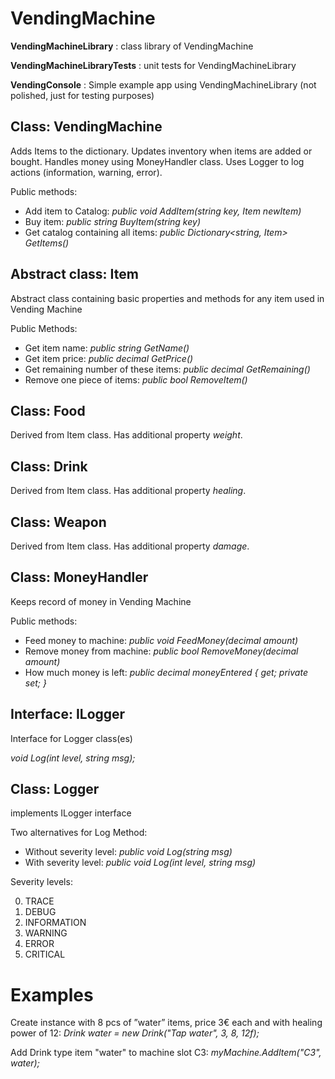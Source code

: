 # VendingMachine

**VendingMachineLibrary** : class library of VendingMachine

**VendingMachineLibraryTests** : unit tests for VendingMachineLibrary

**VendingConsole** : Simple example app using VendingMachineLibrary (not polished, just for testing purposes)


## Class: VendingMachine
Adds Items to the dictionary. Updates inventory when items are added or bought. Handles money using MoneyHandler class. Uses Logger to log actions (information, warning, error).

Public methods:
- Add item to Catalog:  *public void AddItem(string key, Item newItem)*
- Buy item:  *public string BuyItem(string key)*
- Get catalog containing all items:  *public Dictionary<string, Item> GetItems()*

## Abstract class: Item
Abstract class containing basic properties and methods for any item used in Vending Machine

Public Methods:
- Get item name:  *public string GetName()*
- Get item price:  *public decimal GetPrice()*
- Get remaining number of these items:  *public decimal GetRemaining()*
- Remove one piece of items:  *public bool RemoveItem()*

## Class: Food
Derived from Item class. Has additional property *weight*.

## Class: Drink
Derived from Item class. Has additional property *healing*.

## Class: Weapon
Derived from Item class. Has additional property *damage*.

## Class: MoneyHandler
Keeps record of money in Vending Machine

Public methods:
- Feed money to machine:  *public void FeedMoney(decimal amount)*
- Remove money from machine:  *public bool RemoveMoney(decimal amount)*
- How much money is left:  *public decimal moneyEntered { get; private set; }* 

## Interface: ILogger ##
Interface for Logger class(es)

*void Log(int level, string msg);*

## Class: Logger
implements ILogger interface

Two alternatives for Log Method:
- Without severity level:  *public void Log(string msg)*
- With severity level:  *public void Log(int level, string msg)*

Severity levels:

0. TRACE
1. DEBUG
2. INFORMATION
3. WARNING
4. ERROR
5. CRITICAL


# Examples

Create instance with 8 pcs of ”water” items, price 3€ each and with healing power of 12: *Drink water = new Drink("Tap water", 3, 8, 12f);*


Add Drink type item "water" to machine slot C3: *myMachine.AddItem("C3", water);*






